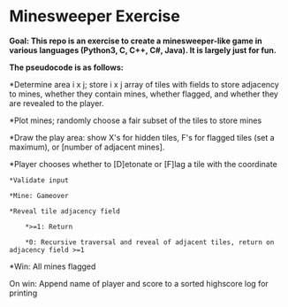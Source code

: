 # Minesweeper Exercise

**Goal: This repo is an exercise to create a minesweeper-like game in various languages (Python3, C, C++, C#, Java). It is largely just for fun.**

**The pseudocode is as follows:**

*Determine area i x j; store i x j array of tiles with fields to store adjacency to mines, whether they contain mines, whether flagged, and whether they are revealed to the player.

*Plot mines; randomly choose a fair subset of the tiles to store mines

*Draw the play area: show X's for hidden tiles, F's for flagged tiles (set a maximum), or [number of adjacent mines].

*Player chooses whether to [D]etonate or [F]lag a tile with the coordinate <k><l>

	*Validate input

	*Mine: Gameover

	*Reveal tile adjacency field

		*>=1: Return

		*0: Recursive traversal and reveal of adjacent tiles, return on adjacency field >=1

*Win: All mines flagged

On win: Append name of player and score to a sorted highscore log for printing
